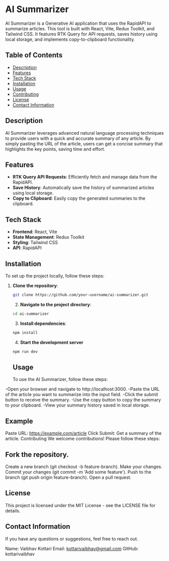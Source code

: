 # AI Summarizer

AI Summarizer is a Generative AI application that uses the RapidAPI to summarize articles. This tool is built with React, Vite, Redux Toolkit, and Tailwind CSS. It features RTK Query for API requests, saves history using local storage, and implements copy-to-clipboard functionality.

## Table of Contents

- [Description](#description)
- [Features](#features)
- [Tech Stack](#tech-stack)
- [Installation](#installation)
- [Usage](#usage)
- [Contributing](#contributing)
- [License](#license)
- [Contact Information](#contact-information)

## Description

AI Summarizer leverages advanced natural language processing techniques to provide users with a quick and accurate summary of any article. By simply pasting the URL of the article, users can get a concise summary that highlights the key points, saving time and effort.

## Features

- **RTK Query API Requests**: Efficiently fetch and manage data from the RapidAPI.
- **Save History**: Automatically save the history of summarized articles using local storage.
- **Copy to Clipboard**: Easily copy the generated summaries to the clipboard.

## Tech Stack

- **Frontend**: React, Vite
- **State Management**: Redux Toolkit
- **Styling**: Tailwind CSS
- **API**: RapidAPI

## Installation

To set up the project locally, follow these steps:

1. **Clone the repository**:
   ```bash
   git clone https://github.com/your-username/ai-summarizer.git
   ```
   2. **Navigate to the project directory**:
    ```bash
   cd ai-summarizer
   ```
   3. **Install dependencies**:
    ```bash
   npm install
   ``` 
   4. **Start the development server**
   ```bash
   npm run dev
   ``` 

   ## Usage
   To use the AI Summarizer, follow these steps:

-Open your browser and navigate to http://localhost:3000.
-Paste the URL of the article you want to summarize into the input field.
-Click the submit button to receive the summary.
-Use the copy button to copy the summary to your clipboard.
-View your summary history saved in local storage.

## Example
Paste URL: https://example.com/article
Click Submit: Get a summary of the article.
Contributing
We welcome contributions! Please follow these steps:

## Fork the repository.
Create a new branch (git checkout -b feature-branch).
Make your changes.
Commit your changes (git commit -m 'Add some feature').
Push to the branch (git push origin feature-branch).
Open a pull request.

## License
This project is licensed under the MIT License - see the LICENSE file for details.

## Contact Information
If you have any questions or suggestions, feel free to reach out.

Name: Vaibhav Kottari
Email: kottarivaibhav@gmail.com
GitHub: kottarivaibhav

